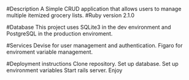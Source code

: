 #Description
A Simple CRUD application that allows users to manage multiple itemized grocery lists.
#Ruby version
  2.1.0

#Database
  This project uses SQLite3 in the dev environment and PostgreSQL in the production enviroment.

#Services
  Devise for user management and authentication. Figaro for enviroment variable management.

#Deployment instructions
  Clone repository.
  Set up database.
  Set up environment variables
  Start rails server.
  Enjoy
